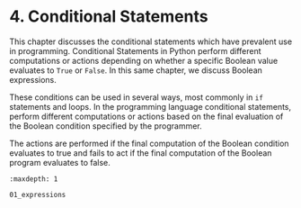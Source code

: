 # 4. Conditional Statements

This chapter discusses the conditional statements which have prevalent use in programming. Conditional Statements in Python perform different computations or actions depending on whether a specific Boolean value evaluates to `True` or `False`. In this same chapter, we discuss Boolean expressions.

These conditions can be used in several ways, most commonly in `if` statements and loops. In the programming language conditional statements, perform different computations or actions based on the final evaluation of the Boolean condition specified by the programmer.

The actions are performed if the final computation of the Boolean condition evaluates to true and fails to act if the final computation of the Boolean program evaluates to false.

```{toctree}
:maxdepth: 1

01_expressions
```
